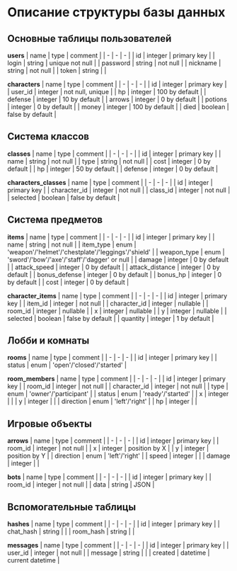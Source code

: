 # Описание структуры базы данных

## Основные таблицы пользователей

**users**
| name | type | comment |
| - | - | - |
| id | integer | primary key |
| login | string | unique not null |
| password | string | not null |
| nickname | string | not null |
| token | string | |

**characters**
| name | type | comment |
| - | - | - |
| id | integer | primary key |
| user_id | integer | not null, unique |
| hp | integer | 100 by default |
| defense | integer | 10 by default |
| arrows | integer | 0 by default |
| potions | integer | 0 by default |
| money | integer | 100 by default |
| died | boolean | false by default |

## Система классов

**classes**
| name | type | comment |
| - | - | - |
| id | integer | primary key |
| name | string | not null |
| type | string | not null |
| cost | integer | 0 by default |
| hp | integer | 50 by default |
| defense | integer | 0 by default |

**characters_classes**
| name | type | comment |
| - | - | - |
| id | integer | primary key |
| character_id | integer | not null |
| class_id | integer | not null |
| selected | boolean | false by default |

## Система предметов

**items**
| name | type | comment |
| - | - | - |
| id | integer | primary key |
| name | string | not null |
| item_type | enum | 'weapon'/'helmet'/'chestplate'/'leggings'/'shield' |
| weapon_type | enum | 'sword'/'bow'/'axe'/'staff'/'dagger' or null |
| damage | integer | 0 by default |
| attack_speed | integer | 0 by default |
| attack_distance | integer | 0 by default |
| bonus_defense | integer | 0 by default |
| bonus_hp | integer | 0 by default |
| cost | integer | 0 by default |

**character_items**
| name | type | comment |
| - | - | - |
| id | integer | primary key |
| item_id | integer | not null |
| character_id | integer | nullable |
| room_id | integer | nullable |
| x | integer | nullable |
| y | integer | nullable |
| selected | boolean | false by default |
| quantity | integer | 1 by default |

## Лобби и комнаты

**rooms**
| name | type | comment |
| - | - | - |
| id | integer | primary key |
| status | enum | 'open'/'closed'/'started' |

**room_members**
| name | type | comment |
| - | - | - |
| id | integer | primary key |
| room_id | integer | not null |
| character_id | integer | not null |
| type | enum | 'owner'/'participant' |
| status | enum | 'ready'/'started' |
| x | integer |  |
| y | integer |  |
| direction | enum | 'left'/'right' |
| hp | integer |  |

## Игровые объекты

**arrows**
| name | type | comment |
| - | - | - |
| id | integer | primary key |
| room_id | integer | not null |
| x | integer | position by X |
| y | integer | position by Y |
| direction | enum | 'left'/'right' |
| speed | integer | |
| damage | integer | |

**bots**
| name | type | comment |
| - | - | - |
| id | integer | primary key |
| room_id | integer | not null |
| data | string | JSON |

## Вспомогательные таблицы

**hashes**
| name | type | comment |
| - | - | - |
| id | integer | primary key |
| chat_hash | string | |
| room_hash | string | |

**messages**
| name | type | comment |
| - | - | - |
| id | integer | primary key |
| user_id | integer | not null |
| message | string | |
| created | datetime | current datetime |





